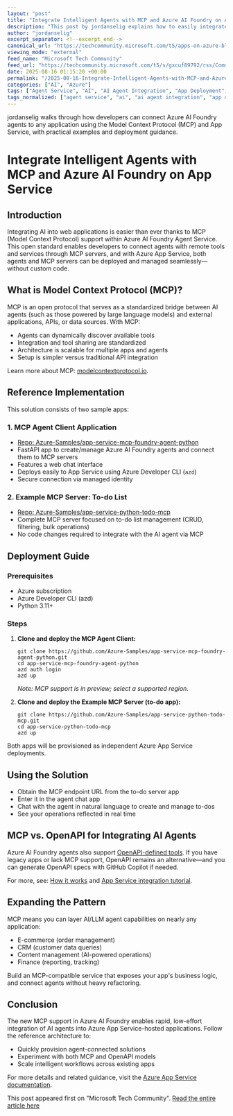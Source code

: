 ```yaml
---
layout: "post"
title: "Integrate Intelligent Agents with MCP and Azure AI Foundry on App Service"
description: "This post by jordanselig explains how to easily integrate intelligent agents into existing web applications using Azure AI Foundry and Model Context Protocol (MCP), all hosted on Azure App Service. The article details the MCP standard, showcases a reference implementation, and walks through deployment steps so that developers can quickly enable robust AI agent capabilities without custom code."
author: "jordanselig"
excerpt_separator: <!--excerpt_end-->
canonical_url: "https://techcommunity.microsoft.com/t5/apps-on-azure-blog/supercharge-your-app-service-apps-with-ai-foundry-agents/ba-p/4444310"
viewing_mode: "external"
feed_name: "Microsoft Tech Community"
feed_url: "https://techcommunity.microsoft.com/t5/s/gxcuf89792/rss/Community"
date: 2025-08-16 01:15:20 +00:00
permalink: "/2025-08-16-Integrate-Intelligent-Agents-with-MCP-and-Azure-AI-Foundry-on-App-Service.html"
categories: ["AI", "Azure"]
tags: ["Agent Service", "AI", "AI Agent Integration", "App Deployment", "Automation", "Azure", "Azure AI Foundry", "Azure App Service", "Azure Developer CLI", "Cloud Hosting", "Community", "Developer Guide", "FastAPI", "LLMs", "Managed Identity", "MCP", "MCP Server", "Natural Language Processing", "OpenAPI", "Python", "To Do List App", "Web Applications"]
tags_normalized: ["agent service", "ai", "ai agent integration", "app deployment", "automation", "azure", "azure ai foundry", "azure app service", "azure developer cli", "cloud hosting", "community", "developer guide", "fastapi", "llms", "managed identity", "mcp", "mcp server", "natural language processing", "openapi", "python", "to do list app", "web applications"]
---
```


jordanselig walks through how developers can connect Azure AI Foundry agents to any application using the Model Context Protocol (MCP) and App Service, with practical examples and deployment guidance.<!--excerpt_end-->

# Integrate Intelligent Agents with MCP and Azure AI Foundry on App Service

## Introduction

Integrating AI into web applications is easier than ever thanks to MCP (Model Context Protocol) support within Azure AI Foundry Agent Service. This open standard enables developers to connect agents with remote tools and services through MCP servers, and with Azure App Service, both agents and MCP servers can be deployed and managed seamlessly—without custom code.

## What is Model Context Protocol (MCP)?

MCP is an open protocol that serves as a standardized bridge between AI agents (such as those powered by large language models) and external applications, APIs, or data sources. With MCP:

- Agents can dynamically discover available tools
- Integration and tool sharing are standardized
- Architecture is scalable for multiple apps and agents
- Setup is simpler versus traditional API integration

Learn more about MCP: [modelcontextprotocol.io](https://modelcontextprotocol.io/).

## Reference Implementation

This solution consists of two sample apps:

### 1. MCP Agent Client Application

- [Repo: Azure-Samples/app-service-mcp-foundry-agent-python](https://github.com/Azure-Samples/app-service-mcp-foundry-agent-python)
- FastAPI app to create/manage Azure AI Foundry agents and connect them to MCP servers
- Features a web chat interface
- Deploys easily to App Service using Azure Developer CLI (`azd`)
- Secure connection via managed identity

### 2. Example MCP Server: To-do List

- [Repo: Azure-Samples/app-service-python-todo-mcp](https://github.com/Azure-Samples/app-service-python-todo-mcp)
- Complete MCP server focused on to-do list management (CRUD, filtering, bulk operations)
- No code changes required to integrate with the AI agent via MCP

## Deployment Guide

### Prerequisites

- Azure subscription
- Azure Developer CLI (azd)
- Python 3.11+

### Steps

1. **Clone and deploy the MCP Agent Client:**

   ```
   git clone https://github.com/Azure-Samples/app-service-mcp-foundry-agent-python.git
   cd app-service-mcp-foundry-agent-python
   azd auth login
   azd up
   ```

   _Note: MCP support is in preview; select a supported region._

2. **Clone and deploy the Example MCP Server (to-do app):**

   ```
   git clone https://github.com/Azure-Samples/app-service-python-todo-mcp.git
   cd app-service-python-todo-mcp
   azd up
   ```

Both apps will be provisioned as independent Azure App Service deployments.

## Using the Solution

- Obtain the MCP endpoint URL from the to-do server app
- Enter it in the agent chat app
- Chat with the agent in natural language to create and manage to-dos
- See your operations reflected in real time

## MCP vs. OpenAPI for Integrating AI Agents

Azure AI Foundry agents also support [OpenAPI-defined tools](https://learn.microsoft.com/azure/ai-foundry/agents/how-to/tools/openapi-spec). If you have legacy apps or lack MCP support, OpenAPI remains an alternative—and you can generate OpenAPI specs with GitHub Copilot if needed.

For more, see: [How it works](https://learn.microsoft.com/azure/ai-foundry/agents/how-to/tools/model-context-protocol#how-it-works) and [App Service integration tutorial](https://learn.microsoft.com/azure/app-service/invoke-openapi-web-app-from-azure-ai-agent-service).

## Expanding the Pattern

MCP means you can layer AI/LLM agent capabilities on nearly any application:

- E-commerce (order management)
- CRM (customer data queries)
- Content management (AI-powered operations)
- Finance (reporting, tracking)

Build an MCP-compatible service that exposes your app's business logic, and connect agents without heavy refactoring.

## Conclusion

The new MCP support in Azure AI Foundry enables rapid, low-effort integration of AI agents into Azure App Service-hosted applications. Follow the reference architecture to:

- Quickly provision agent-connected solutions
- Experiment with both MCP and OpenAPI models
- Scale intelligent workflows across existing apps

For more details and related guidance, visit the [Azure App Service documentation](https://learn.microsoft.com/azure/app-service/overview-ai-integration).

This post appeared first on "Microsoft Tech Community". [Read the entire article here](https://techcommunity.microsoft.com/t5/apps-on-azure-blog/supercharge-your-app-service-apps-with-ai-foundry-agents/ba-p/4444310)
